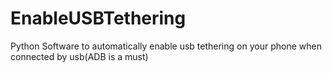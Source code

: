 # EnableUSBTethering
 Python Software to automatically enable usb tethering on your phone when connected by usb(ADB is a must)
